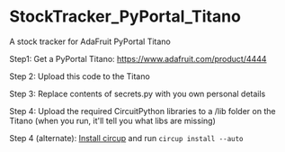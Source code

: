 # StockTracker_PyPortal_Titano
 A stock tracker for AdaFruit PyPortal Titano

Step1: Get a PyPortal Titano:
https://www.adafruit.com/product/4444

Step 2: Upload this code to the Titano

Step 3: Replace contents of secrets.py with you own personal details

Step 4: Upload the required CircuitPython libraries to a /lib folder on the Titano (when you run, it'll tell you what libs are missing)

Step 4 (alternate): [Install circup](https://github.com/adafruit/circup#id1) and run `circup install --auto`
